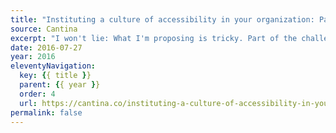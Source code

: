 ```yaml
---
title: "Instituting a culture of accessibility in your organization: Part 2"
source: Cantina
excerpt: "I won't lie: What I'm proposing is tricky. Part of the challenge of converting an organization and its body of work into an accessible one is deciding where to begin"
date: 2016-07-27
year: 2016
eleventyNavigation:
  key: {{ title }}
  parent: {{ year }}
  order: 4
  url: https://cantina.co/instituting-a-culture-of-accessibility-in-your-organization-part-2/
permalink: false
---
```


